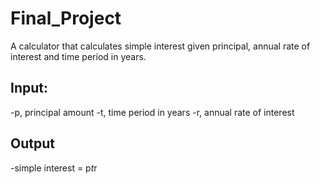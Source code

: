 # Final_Project 

A calculator that calculates simple interest given principal, annual rate of interest and time period in years.

## Input:
   -p, principal amount
   -t, time period in years
   -r, annual rate of interest
## Output
   -simple interest = p*t*r 
